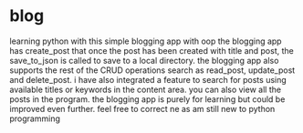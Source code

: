 # blog
learning python with this simple blogging app with oop
the blogging app has create_post that once the post has been created with title and post, the save_to_json is called to save to a local directory.
the blogging app also supports the rest of the CRUD operations search as read_post, update_post and delete_post. i have also integrated a feature to search for posts using available titles or keywords 
in the content area. you can also view all the posts in the program. the blogging app is purely for learning but could be improved even further.  feel free to correct ne as am still new to python programming
